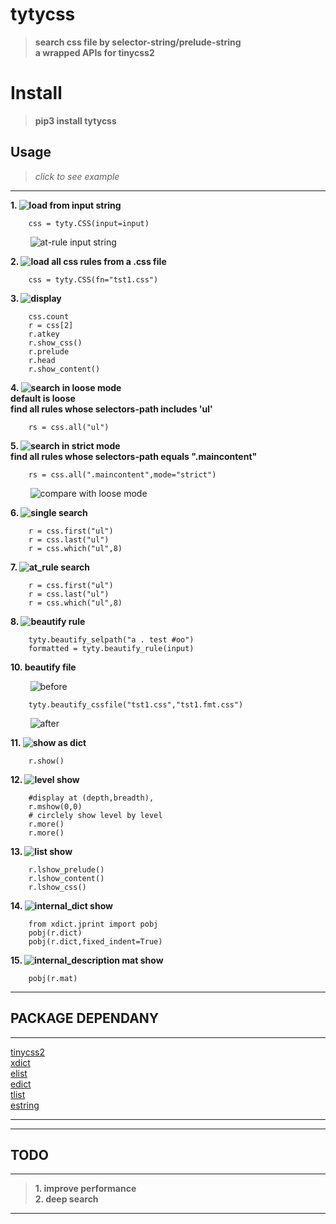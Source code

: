# tytycss
>__search css file by selector-string/prelude-string__<br>
__a wrapped APIs for tinycss2__

# Install

>__pip3 install tytycss__

## Usage

>_click to see example_
-------------------------------------------------------
        
__1. ![load from input string](/Images/tyty.CSS.__init__0.png)__<br> 
     

        css = tyty.CSS(input=input) 

&nbsp;&nbsp;&nbsp;&nbsp;&nbsp;&nbsp;&nbsp;&nbsp;![at-rule input string](/Images/tyty.CSS.__init__2.png)  


__2. ![load all css rules from a .css file](/Images/tyty.CSS.__init__1.png)__

        css = tyty.CSS(fn="tst1.css")  
__3. ![display](/Images/tyty.Rule.display.0.png)__

        css.count
        r = css[2]
        r.atkey
        r.show_css()
        r.prelude
        r.head
        r.show_content()
__4. ![search in loose mode](/Images/tyty.CSS.all.loose.0.png)<br>    default is loose<br>    find all rules whose selectors-path includes 'ul'__   

        rs = css.all("ul")
__5. ![search in strict mode](/Images/tyty.CSS.all.strict.0.png)<br> find all rules whose selectors-path equals ".maincontent"__

        rs = css.all(".maincontent",mode="strict")

&nbsp;&nbsp;&nbsp;&nbsp;&nbsp;&nbsp;&nbsp;&nbsp;![compare with loose mode](/Images/tyty.CSS.all.loose.1.png)  

__6. ![single search](/Images/tyty.CSS.first_last_which.0.png)__

        r = css.first("ul")
        r = css.last("ul")
        r = css.which("ul",8)
__7. ![at_rule search](/Images/tyty.CSS.at.0.png)__

        r = css.first("ul")
        r = css.last("ul")
        r = css.which("ul",8)

__8. ![beautify rule](/Images/tyty.CSS.beautify_rule.0.png)__

        tyty.beautify_selpath("a . test #oo")
        formatted = tyty.beautify_rule(input)

__10. beautify file__

&nbsp;&nbsp;&nbsp;&nbsp;&nbsp;&nbsp;&nbsp;&nbsp;![before](/Images/tyty.CSS.beautify_cssfile.0.png)

        tyty.beautify_cssfile("tst1.css","tst1.fmt.css")
        
&nbsp;&nbsp;&nbsp;&nbsp;&nbsp;&nbsp;&nbsp;&nbsp;![after](/Images/tyty.CSS.beautify_cssfile.1.png)


__11. ![show as dict](/Images/tyty.CSS.show.0.png)__
        
        r.show()
__12. ![level show](/Images/tyty.CSS.mshow.0.png)__

        #display at (depth,breadth), 
        r.mshow(0,0)
        # circlely show level by level
        r.more()
        r.more()

__13. ![list show](/Images/tyty.CSS.mshow.0.png)__

        r.lshow_prelude()
        r.lshow_content()
        r.lshow_css()
        
__14. ![internal_dict show](/Images/tyty.CSS.dshow.0.png)__
        
        from xdict.jprint import pobj
        pobj(r.dict)
        pobj(r.dict,fixed_indent=True)
 
 __15. ![internal_description mat show](/Images/tyty.CSS.matshow.0.png)__
 
        pobj(r.mat)

-------------------------------------------------------

## PACKAGE DEPENDANY

---------------------------------------------------------

[tinycss2](https://github.com/Kozea/tinycss2/blob/master/tinycss2)<br>
[xdict](https://github.com/ihgazni2/dlixhict-didactic)<br>
[elist](https://github.com/ihgazni2/elist)<br>
[edict](https://github.com/ihgazni2/edict)<br>
[tlist](https://github.com/ihgazni2/tlist)<br>
[estring](https://github.com/ihgazni2/estring)<br>

----------------------------------------------------------



----------------------------------------------


## TODO
-----------------------------------------------

>__1. improve performance__ <br> 
__2. deep search__ <br>

-----------------------------------------------

